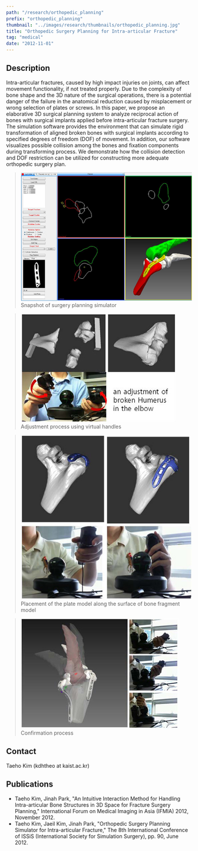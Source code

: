 ```yaml
---
path: "/research/orthopedic_planning"
prefix: "orthopedic_planning"
thumbnail: "../images/research/thumbnails/orthopedic_planning.jpg"
title: "Orthopedic Surgery Planning for Intra-articular Fracture"
tag: "medical"
date: "2012-11-01"
---
```


## Description

Intra-articular fractures, caused by high impact injuries on joints, can affect movement functionality, if not treated properly. Due to the complexity of bone shape and the 3D nature of the surgical operations, there is a potential danger of the failure in the anatomical reduction caused by misplacement or wrong selection of plates or screws. In this paper, we propose an elaborative 3D surgical planning system to analyze reciprocal action of bones with surgical implants applied before intra-articular fracture surgery. The simulation software provides the environment that can simulate rigid transformation of aligned broken bones with surgical implants according to specified degrees of freedom (DOF) of movement. In addition, our software visualizes possible collision among the bones and fixation components during transforming process. We demonstrate how the collision detection and DOF restriction can be utilized for constructing more adequate orthopedic surgery plan.

> ![Snapshot of surgery planning simulator](../images/research/orthopedic_planning/img1.jpg)
> Snapshot of surgery planning simulator

> ![Adjustment process using virtual handles](../images/research/orthopedic_planning/img2.jpg)
> Adjustment process using virtual handles

> ![Placement of the plate model along the surface of bone fragment model](../images/research/orthopedic_planning/img3.jpg)
> Placement of the plate model along the surface of bone fragment model

> ![Confirmation process](../images/research/orthopedic_planning/img4.jpg)
> Confirmation process

## Contact

Taeho Kim (kdhtheo at kaist.ac.kr)

## Publications

- Taeho Kim, Jinah Park, "An Intuitive Interaction Method for Handling Intra-articular Bone Structures in 3D Space for Fracture Surgery Planning," International Forum on Medical Imaging in Asia (IFMIA) 2012, November 2012.
- Taeho Kim, Jaeil Kim, Jinah Park, "Orthopedic Surgery Planning Simulator for Intra-articular Fracture," The 8th International Conference of ISSiS (International Society for Simulation Surgery), pp. 90, June 2012.